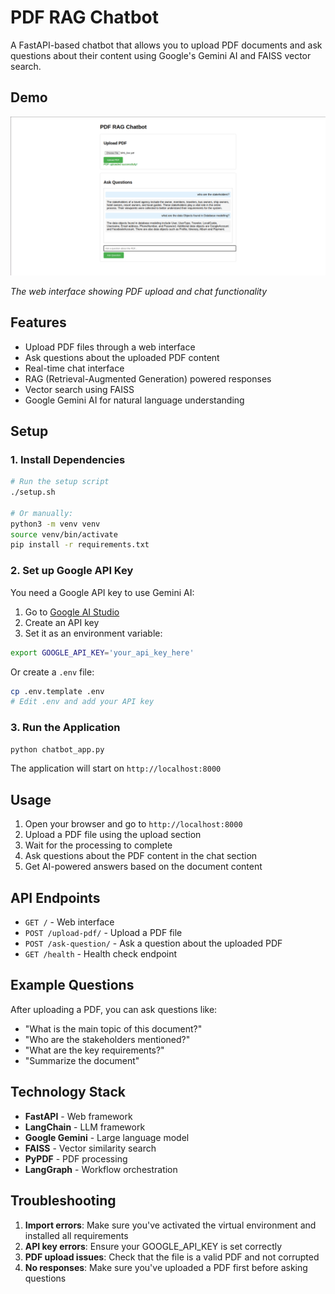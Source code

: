 # PDF RAG Chatbot

A FastAPI-based chatbot that allows you to upload PDF documents and ask questions about their content using Google's Gemini AI and FAISS vector search.

## Demo

![PDF RAG Chatbot UI](assets/demo-ui.png)

*The web interface showing PDF upload and chat functionality*

## Features

- Upload PDF files through a web interface
- Ask questions about the uploaded PDF content
- Real-time chat interface
- RAG (Retrieval-Augmented Generation) powered responses
- Vector search using FAISS
- Google Gemini AI for natural language understanding

## Setup

### 1. Install Dependencies

```bash
# Run the setup script
./setup.sh

# Or manually:
python3 -m venv venv
source venv/bin/activate
pip install -r requirements.txt
```

### 2. Set up Google API Key

You need a Google API key to use Gemini AI:

1. Go to [Google AI Studio](https://makersuite.google.com/app/apikey)
2. Create an API key
3. Set it as an environment variable:

```bash
export GOOGLE_API_KEY='your_api_key_here'
```

Or create a `.env` file:
```bash
cp .env.template .env
# Edit .env and add your API key
```

### 3. Run the Application

```bash
python chatbot_app.py
```

The application will start on `http://localhost:8000`

## Usage

1. Open your browser and go to `http://localhost:8000`
2. Upload a PDF file using the upload section
3. Wait for the processing to complete
4. Ask questions about the PDF content in the chat section
5. Get AI-powered answers based on the document content

## API Endpoints

- `GET /` - Web interface
- `POST /upload-pdf/` - Upload a PDF file
- `POST /ask-question/` - Ask a question about the uploaded PDF
- `GET /health` - Health check endpoint

## Example Questions

After uploading a PDF, you can ask questions like:
- "What is the main topic of this document?"
- "Who are the stakeholders mentioned?"
- "What are the key requirements?"
- "Summarize the document"

## Technology Stack

- **FastAPI** - Web framework
- **LangChain** - LLM framework
- **Google Gemini** - Large language model
- **FAISS** - Vector similarity search
- **PyPDF** - PDF processing
- **LangGraph** - Workflow orchestration

## Troubleshooting

1. **Import errors**: Make sure you've activated the virtual environment and installed all requirements
2. **API key errors**: Ensure your GOOGLE_API_KEY is set correctly
3. **PDF upload issues**: Check that the file is a valid PDF and not corrupted
4. **No responses**: Make sure you've uploaded a PDF first before asking questions
